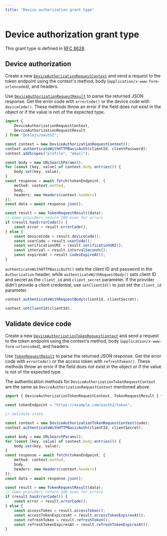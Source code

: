 ```yaml
---
title: "Device authorization grant type"
---
```


# Device authorization grant type

This grant type is defined in [RFC 8628](https://datatracker.ietf.org/doc/html/rfc8628).

## Device authorization

Create a new [`DeviceAuthorizationRequestContext`](/reference/main/DeviceAuthorizationRequestContext) and send a request to the token endpoint using the context's method, body (`application/x-www-form-urlencoded`), and headers.

Use [`DeviceAuthorizationRequestResult`](/reference/main/TokenRequestResult) to parse the returned JSON response. Get the error code with `errorCode()` or the device code with `deviceCode()`. These methods throw an error if the field does not exist in the object or if the value is not of the expected type.

```ts
import {
	DeviceAuthorizationRequestContext,
	DeviceAuthorizationRequestResult
} from "@oslojs/oauth2";

const context = new DeviceAuthorizationRequestContext();
context.authenticateWithHTTPBasicAuth(clientId, clientPassword);
context.addScopes("profile", "email");

const body = new URLSearchParams();
for (const [key, value] of context.body.entries()) {
	body.set(key, value);
}
const response = await fetch(tokenEndpoint, {
	method: context.method,
	body,
	headers: new Headers(context.headers)
});
const data = await response.json();

const result = new TokenRequestResult(data);
// Some providers return 200 even for errors
if (result.hasErrorCode()) {
	const error = result.errorCode();
} else {
	const deviceCode = result.deviceCode();
	const userCode = result.userCode();
	const verificationURI = result.verificationURI();
	const interval = result.intervalSeconds();
	const expiresAt = result.codesExpireAt();
}
```

`authenticateWithHTTPBasicAuth()` sets the client ID and password in the `Authorization` header, while `authenticateWithRequestBody()` sets client ID and secret as the `client_id` and `client_secret` parameter. If the provider didn't provide a client credential, use `setClientId()` to just set the `client_id` parameter.

```ts
context.authenticateWithRequestBody(clientId, clientSecret);

context.setClientId(clientId);
```

## Validate device code

Create a new [`DeviceAuthorizationTokenRequestContext`](/reference/main/DeviceAuthorizationTokenRequestContext) and send a request to the token endpoint using the context's method, body (`application/x-www-form-urlencoded`), and headers.

Use [`TokenRequestResult`](/reference/main/TokenRequestResult) to parse the returned JSON response. Get the error code with `errorCode()` or the access token with `refreshToken()`. These methods throw an error if the field does not exist in the object or if the value is not of the expected type.

The authentication methods for `DeviceAuthorizationTokenRequestContext` are the same as `DeviceAuthorizationRequestContext` mentioned above.

```ts
import { DeviceAuthorizationTokenRequestContext, TokenRequestResult } from "@oslojs/oauth2";

const tokenEndpoint = "https://example.com/oauth2/token";

// Validate state.

const context = new DeviceAuthorizationTokenRequestContext(code);
context.authenticateWithHTTPBasicAuth(clientId, clientSecret);

const body = new URLSearchParams();
for (const [key, value] of context.body.entries()) {
	body.set(key, value);
}
const response = await fetch(tokenEndpoint, {
	method: context.method,
	body,
	headers: new Headers(context.headers)
});
const data = await response.json();

const result = new TokenRequestResult(data);
// Some providers return 200 even for errors
if (result.hasErrorCode()) {
	const error = result.errorCode();
} else {
	const accessToken = result.accessToken();
	const accessTokenExpiresAt = result.accessTokenExpiresAt();
	const refreshToken = result.refreshToken();
	const refreshTokenExpiresAt = result.refreshTokenExpiresAt();
}
```

